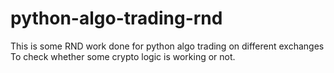 # python-algo-trading-rnd
This is some RND work done for python algo trading on different exchanges
To check whether some crypto logic is working or not.
